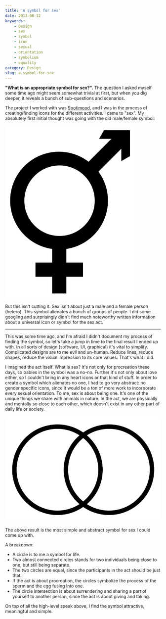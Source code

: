 ```yaml
---
title: 'A symbol for sex'
date: 2013-08-12
keywords:
    - Design
    - sex
    - symbol
    - icon
    - sexual
    - orientation
    - symbolism
    - equality
category: Design
slug: a-symbol-for-sex
---
```


**"What is an appropriate symbol for _sex_?".** The question I asked myself some time ago might seem somewhat trivial at first, but when you dig deeper, it reveals a bunch of sub-questions and scenarios.

The project I worked with was [Spotimood](http://spotimood.johanbrook.com/), and I was in the process of creating/finding icons for the different activities. I came to "sex". My absolutely first initial thought was going with the old male/female symbol:

 ![Male/female](/assets/posts/transgender.svg)

 But this isn't cutting it. Sex isn't about just a male and a female person (hetero). This symbol alienates a bunch of groups of people. I did some googling and surprisingly didn't find much noteworthy written information about a universal icon or symbol for the sex act.
* * *
This was some time ago, and I'm afraid I didn't document my process of finding the symbol, so let's take a jump in time to the final result I ended up with. In all sorts of design (software, UI, graphical) it's vital to simplify. Complicated designs are to me evil and un-human. Reduce lines, reduce shapes, reduce the visual impression to its core values. That's what I did.

 I imagined the act itself. What is sex? It's not only for procreation these days, so babies in the symbol was a no-no. Further it's not only about love either, so I couldn't bring in any heart icons or that kind of stuff. In order to create a symbol which alienates no one, I had to go very abstract: no gender specific icons, since it would be a ton of more work to incorporate every sexual orientation. To me, sex is about being one. It's one of the unique things we share with animals in nature. In the act, we are physically and mentally so close to each other, which doesn't exist in any other part of daily life or society.

 ![Sex symbol](/assets/posts/sex.svg)

 The above result is the most simple and abstract symbol for sex I could come up with.

 A breakdown:
- A circle is to me a symbol for life.
- Two almost connected circles stands for two individuals being close to one, but still being separate.
- The two circles are equal, since the participants in the act should be just that.
- If the act is about procreation, the circles symbolize the process of the sperm and the egg fusing into one.
- The circle intersection is about surrendering and sharing a part of yourself to another person, since the act is about giving and taking.

On top of all the high-level speak above, I find the symbol attractive, meaningful and simple.
